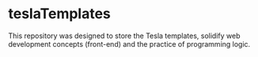 # teslaTemplates
This repository was designed to store the Tesla templates, solidify web development concepts (front-end) and the practice of programming logic.

